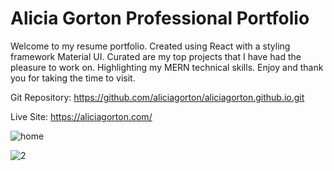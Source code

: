 # Alicia Gorton Professional Portfolio

Welcome to my resume portfolio. Created using React with a styling framework Material UI. Curated are my top projects that I have had the pleasure to work on. Highlighting my MERN technical skills. Enjoy and thank you for taking the time to visit. 

Git Repository: https://github.com/aliciagorton/aliciagorton.github.io.git

Live Site: https://aliciagorton.com/

![home](https://user-images.githubusercontent.com/66084311/101099404-6c58b580-3579-11eb-8b49-4d6dde78d664.jpg)

![2](https://user-images.githubusercontent.com/66084311/101099479-90b49200-3579-11eb-8697-109cd99f5c8b.jpg)